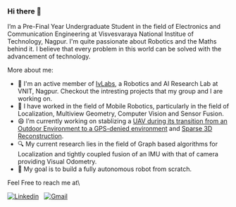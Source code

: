 ### Hi there 👋

I’m a Pre-Final Year Undergraduate Student in the field of Electronics and Communication Engineering at Visvesvaraya National Institue of Technology, Nagpur. I'm quite passionate about Robotics and the Maths behind it. I believe that every problem in this world can be solved with the advancement of technology.

More about me:

- 🔭 I'm an active member of [IvLabs](https://www.ivlabs.in/), a Robotics and AI Research Lab at VNIT, Nagpur. Checkout the intresting projects that my group and I are working on.
- 💬 I have worked in the field of Mobile Robotics, particularly in the field of Localization, Multiview Geometry, Computer Vision and Sensor Fusion.
- 😄 I’m currently working on stablizing a [UAV during its transition from an Outdoor Environment to a GPS-denied environment](https://github.com/Kush0301/UAV-Localization) and [Sparse 3D Reconstruction](https://github.com/Kush0301/Structure-from-Motion).
- :mag: My current research lies in the field of Graph based algorithms for Localization and tightly coupled fusion of an IMU with that of camera providing Visual Odometry.
- :stars: My goal is to build a fully autonomous robot from scratch.

Feel Free to reach me at\

[![Linkedin](https://img.shields.io/badge/LinkedIn-0077B5?style=for-the-badge&logo=linkedin&logoColor=white)](https://www.linkedin.com/in/kushagra-srivastava-8ba9801a3/)
&nbsp;
[![Gmail](https://img.shields.io/badge/Gmail-D14836?style=for-the-badge&logo=gmail&logoColor=white)](mailto:kushagra2000@gmail.com)
&nbsp;
